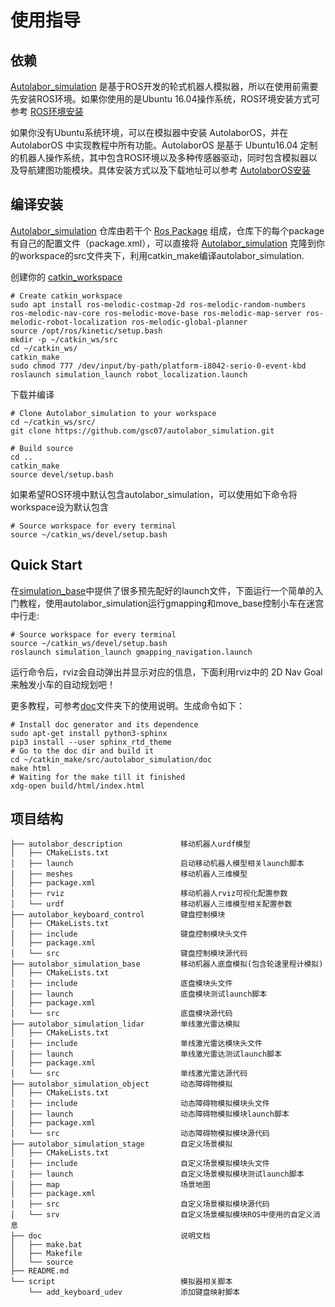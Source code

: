 使用指导
========

依赖
----

[Autolabor\_simulation](https://github.com/gsc07/autolabor_simulation) 是基于ROS开发的轮式机器人模拟器，所以在使用前需要先安装ROS环境。如果你使用的是Ubuntu 16.04操作系统，ROS环境安装方式可参考 [ROS环境安装](http://wiki.ros.org/kinetic/Installation/Ubuntu)

如果你没有Ubuntu系统环境，可以在模拟器中安装 AutolaborOS，并在 AutolaborOS 中实现教程中所有功能。AutolaborOS 是基于 Ubuntu16.04 定制的机器人操作系统，其中包含ROS环境以及多种传感器驱动，同时包含模拟器以及导航建图功能模块。具体安装方式以及下载地址可以参考 [AutolaborOS安装](http://www.autolabor.com.cn/lib/video/play/4)

编译安装
--------

[Autolabor\_simulation](https://github.com/gsc07/autolabor_simulation) 仓库由若干个 [Ros Package](http://wiki.ros.org/Packages) 组成，仓库下的每个package 有自己的配置文件（package.xml），可以直接将 [Autolabor\_simulation](https://github.com/gsc07/autolabor_simulation) 克隆到你 的workspace的src文件夹下，利用catkin\_make编译autolabor\_simulation.

创建你的 [catkin\_workspace](http://wiki.ros.org/catkin/Tutorials/create_a_workspace)

``` {.sourceCode .bash}
# Create catkin_workspace
sudo apt install ros-melodic-costmap-2d ros-melodic-random-numbers ros-melodic-nav-core ros-melodic-move-base ros-melodic-map-server ros-melodic-robot-localization ros-melodic-global-planner
source /opt/ros/kinetic/setup.bash
mkdir -p ~/catkin_ws/src
cd ~/catkin_ws/
catkin_make
sudo chmod 777 /dev/input/by-path/platform-i8042-serio-0-event-kbd
roslaunch simulation_launch robot_localization.launch
```

下载并编译

``` {.sourceCode .bash}
# Clone Autolabor_simulation to your workspace
cd ~/catkin_ws/src/
git clone https://github.com/gsc07/autolabor_simulation.git

# Build source
cd ..
catkin_make
source devel/setup.bash
```

如果希望ROS环境中默认包含autolabor\_simulation，可以使用如下命令将workspace设为默认包含

``` {.sourceCode .bash}
# Source workspace for every terminal
source ~/catkin_ws/devel/setup.bash
```

Quick Start
-----------

在[simulation\_base](https://github.com/gsc07/autolabor_simulation/tree/master/simulation_launch/launch)中提供了很多预先配好的launch文件，下面运行一个简单的入门教程，使用autolabor\_simulation运行gmapping和move\_base控制小车在迷宫中行走:

``` {.sourceCode .bash}
# Source workspace for every terminal
source ~/catkin_ws/devel/setup.bash
roslaunch simulation_launch gmapping_navigation.launch
```

运行命令后，rviz会自动弹出并显示对应的信息，下面利用rviz中的 2D Nav Goal 来触发小车的自动规划吧！

更多教程，可参考[doc](https://github.com/gsc07/autolabor_simulation/tree/master/doc)文件夹下的使用说明。生成命令如下：

``` {.sourceCode .bash}
# Install doc generator and its dependence
sudo apt-get install python3-sphinx
pip3 install --user sphinx_rtd_theme
# Go to the doc dir and build it
cd ~/catkin_make/src/autolabor_simulation/doc
make html
# Waiting for the make till it finished
xdg-open build/html/index.html
```

项目结构
--------

``` {.sourceCode .bash}
├── autolabor_description             移动机器人urdf模型
│   ├── CMakeLists.txt
│   ├── launch                        启动移动机器人模型相关launch脚本
│   ├── meshes                        移动机器人三维模型
│   ├── package.xml
│   ├── rviz                          移动机器人rviz可视化配置参数
│   └── urdf                          移动机器人三维模型相关配置参数
├── autolabor_keyboard_control        键盘控制模块
│   ├── CMakeLists.txt
│   ├── include                       键盘控制模块头文件
│   ├── package.xml
│   └── src                           键盘控制模块源代码
├── autolabor_simulation_base         移动机器人底盘模拟(包含轮速里程计模拟)
│   ├── CMakeLists.txt
│   ├── include                       底盘模块头文件
│   ├── launch                        底盘模块测试launch脚本
│   ├── package.xml
│   └── src                           底盘模块源代码
├── autolabor_simulation_lidar        单线激光雷达模拟
│   ├── CMakeLists.txt
│   ├── include                       单线激光雷达模块头文件
│   ├── launch                        单线激光雷达测试launch脚本
│   ├── package.xml
│   └── src                           单线激光雷达源代码
├── autolabor_simulation_object       动态障碍物模拟
│   ├── CMakeLists.txt
│   ├── include                       动态障碍物模拟模块头文件
│   ├── launch                        动态障碍物模拟模块launch脚本
│   ├── package.xml
│   └── src                           动态障碍物模拟模块源代码
├── autolabor_simulation_stage        自定义场景模拟
│   ├── CMakeLists.txt
│   ├── include                       自定义场景模拟模块头文件
│   ├── launch                        自定义场景模拟模块测试launch脚本
│   ├── map                           场景地图
│   ├── package.xml
│   ├── src                           自定义场景模拟模块源代码
│   └── srv                           自定义场景模拟模块ROS中使用的自定义消息
├── doc                               说明文档
│   ├── make.bat
│   ├── Makefile
│   └── source
├── README.md
└── script                            模拟器相关脚本
    └── add_keyboard_udev             添加键盘映射脚本
```
